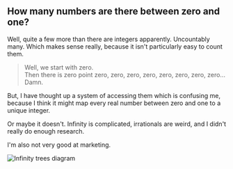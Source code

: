## How many numbers are there between zero and one?
Well, quite a few more than there are integers apparently. Uncountably many.
Which makes sense really, because it isn't particularly easy to count them.

> Well, we start with zero.  
> Then there is zero point zero, zero, zero, zero, zero, zero, zero, zero...  
> Damn.

But, I have thought up a system of accessing them which is confusing me,
because I think it might map every real number between zero and one to a unique
integer.

Or maybe it doesn't. Infinity is complicated, irrationals are weird, and I
didn't really do enough research.

I'm also not very good at marketing.

![Infinity trees diagram](
    ..\static\infinity_trees\infinity_trees.svg
    "Yes, I know there are duplicates. I'll get there eventually."
)
